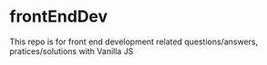# frontEndDev

This repo is for front end development related questions/answers, pratices/solutions with Vanilla JS
